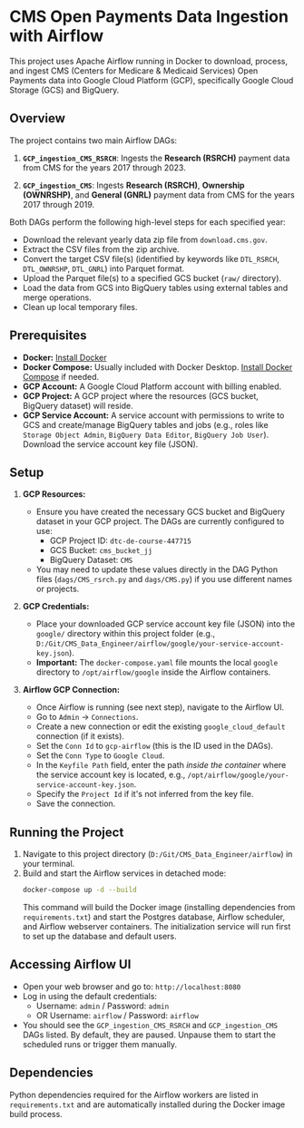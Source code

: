 # CMS Open Payments Data Ingestion with Airflow

This project uses Apache Airflow running in Docker to download, process, and ingest CMS (Centers for Medicare & Medicaid Services) Open Payments data into Google Cloud Platform (GCP), specifically Google Cloud Storage (GCS) and BigQuery.

## Overview

The project contains two main Airflow DAGs:


1.  **`GCP_ingestion_CMS_RSRCH`**: Ingests the **Research (RSRCH)** payment data from CMS for the years 2017 through 2023.

2.  **`GCP_ingestion_CMS`**: Ingests **Research (RSRCH)**, **Ownership (OWNRSHP)**, and **General (GNRL)** payment data from CMS for the years 2017 through 2019.

Both DAGs perform the following high-level steps for each specified year:
*   Download the relevant yearly data zip file from `download.cms.gov`.
*   Extract the CSV files from the zip archive.
*   Convert the target CSV file(s) (identified by keywords like `DTL_RSRCH`, `DTL_OWNRSHP`, `DTL_GNRL`) into Parquet format.
*   Upload the Parquet file(s) to a specified GCS bucket (`raw/` directory).
*   Load the data from GCS into BigQuery tables using external tables and merge operations.
*   Clean up local temporary files.

## Prerequisites

*   **Docker:** [Install Docker](https://docs.docker.com/get-docker/)
*   **Docker Compose:** Usually included with Docker Desktop. [Install Docker Compose](https://docs.docker.com/compose/install/) if needed.
*   **GCP Account:** A Google Cloud Platform account with billing enabled.
*   **GCP Project:** A GCP project where the resources (GCS bucket, BigQuery dataset) will reside.
*   **GCP Service Account:** A service account with permissions to write to GCS and create/manage BigQuery tables and jobs (e.g., roles like `Storage Object Admin`, `BigQuery Data Editor`, `BigQuery Job User`). Download the service account key file (JSON).

## Setup

1.  **GCP Resources:**
    *   Ensure you have created the necessary GCS bucket and BigQuery dataset in your GCP project. The DAGs are currently configured to use:
        *   GCP Project ID: `dtc-de-course-447715`
        *   GCS Bucket: `cms_bucket_jj`
        *   BigQuery Dataset: `CMS`
    *   You may need to update these values directly in the DAG Python files (`dags/CMS_rsrch.py` and `dags/CMS.py`) if you use different names or projects.

2.  **GCP Credentials:**
    *   Place your downloaded GCP service account key file (JSON) into the `google/` directory within this project folder (e.g., `D:/Git/CMS_Data_Engineer/airflow/google/your-service-account-key.json`).
    *   **Important:** The `docker-compose.yaml` file mounts the local `google` directory to `/opt/airflow/google` inside the Airflow containers.

3.  **Airflow GCP Connection:**
    *   Once Airflow is running (see next step), navigate to the Airflow UI.
    *   Go to `Admin` -> `Connections`.
    *   Create a new connection or edit the existing `google_cloud_default` connection (if it exists).
    *   Set the `Conn Id` to `gcp-airflow` (this is the ID used in the DAGs).
    *   Set the `Conn Type` to `Google Cloud`.
    *   In the `Keyfile Path` field, enter the path *inside the container* where the service account key is located, e.g., `/opt/airflow/google/your-service-account-key.json`.
    *   Specify the `Project Id` if it's not inferred from the key file.
    *   Save the connection.

## Running the Project

1.  Navigate to this project directory (`D:/Git/CMS_Data_Engineer/airflow`) in your terminal.
2.  Build and start the Airflow services in detached mode:
    ```bash
    docker-compose up -d --build
    ```
    This command will build the Docker image (installing dependencies from `requirements.txt`) and start the Postgres database, Airflow scheduler, and Airflow webserver containers. The initialization service will run first to set up the database and default users.

## Accessing Airflow UI

*   Open your web browser and go to: `http://localhost:8080`
*   Log in using the default credentials:
    *   Username: `admin` / Password: `admin`
    *   OR Username: `airflow` / Password: `airflow`
*   You should see the `GCP_ingestion_CMS_RSRCH` and `GCP_ingestion_CMS` DAGs listed. By default, they are paused. Unpause them to start the scheduled runs or trigger them manually.

## Dependencies

Python dependencies required for the Airflow workers are listed in `requirements.txt` and are automatically installed during the Docker image build process.
